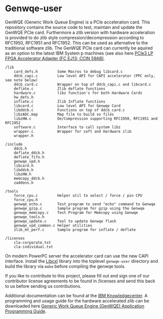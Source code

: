 Genwqe-user
===========

GenWQE (Generic Work Queue Engine) is a PCIe acceleration card. This
repository contains the source code to test, maintain and update the
GenWQE PCIe card. Furthermore a zlib version with hardware
acceleration is provided to do zlib style compression/decompression
according to RFC1950, RFC1951 and RFC1952. This can be used as
alternative to the traditional software zlib. The GenWQE PCIe card can
currently be aquired as an option to the latest IBM System p machines (see also here [PCIe3 LP FPGA Accelerator Adapter (FC EJ13; CCIN 59AB)](http://www-01.ibm.com/support/knowledgecenter/8247-22L/p8hcd/fcej13.htm?lang=en).

    /lib
        card_defs.h         Some Macros to debug libcard.c
        ddcb_capi.c         Low level API for CAPI accelerator (PPC only, see note below)
        ddcb_card.c         Wrapper on top of ddcb_capi.c and libcard.c
        deflate.c           Zlib deflate functions
        hardware.c          libz function's for both Hardware Cards
        hw_defs.h
        inflate.c           Zlib Inflate functions
        libcard.c           Low level API for Genwqe Card
        libddcb.c           Functions on top of ddcb_card.c
        libzADC.map         Map file to build so files
        libzHW.c            De/Compression supporting RFC1950, RFC1951 and RFC1952
        software.c          Interface to call system libz
        wrapper.c           Wrapper for soft and Hardware zlib
        wrapper.h

    /include
        ddcb.h
        deflate_ddcb.h
        deflate_fifo.h
        genwqe_vpd.h
        libcard.h
        libddcb.h
        libzHW.h
        memcopy_ddcb.h
        zaddons.h

    /tools
        force_cpu.c         Helper util to select / force / pin CPU
        force_cpu.h
        genwqe_echo.c       Test program to send "echo" command to Genwqe
        genwqe_gzip.c       Sample program for gzip using the Genwqe
        genwqe_memcopy.c    Test Program for Memcopy using Genwqe
        genwqe_tools.h
        genwqe_update.c     Tool to update Genwqe flash
        genwqe_vpd_common.c Helper utilities
        zlib_mt_perf.c      Sample program for inflate / deflate

    /licenses
        cla-corporate.txt
        cla-individual.txt

On modern PowerPC server the accelerator card can use the new CAPI interface.
Install the [Libcxl](https://github.com/ibm-capi/libcxl.git) library into the toplevel ````genwqe-user```` directory and build the library via ````make```` before compiling the genwqe tools.

If you like to contribute to this project, please fill out and sign
one of our contributor license agreements to be found in /licenses and
send this back to us before sending us contributions.

Additional documentation can be found at the  [IBM Knowledgecenter](http://www-01.ibm.com/support/knowledgecenter/linuxonibm/liabt/liabtkickoff.htm). A programming and usage guide for the hardware accelerated zlib can be downloaded here [Generic Work Queue Engine (GenWQE) Application Programming Guide](https://www.ibm.com/developerworks/community/blogs/fe313521-2e95-46f2-817d-44a4f27eba32/entry/Generic_Work_Queue_Engine_GenWQE_Application_Programming_Guide?lang=en).
